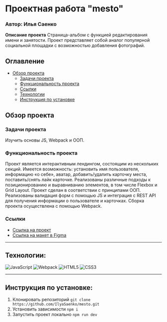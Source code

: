 # Проектная работа "mesto"

### Автор: Илья Саенко

**Описание проекта**
Страница-альбом с функцией редактирования имени и занятости.
Проект представляет собой аналог популярной социальной площадки с возможностью добавления фотографий.

## Оглавление

- [Обзор проекта](#обзор-проекта)
  - [Задачи проекта](#задачи-проекта)
  - [Функциональность проекта](#функциональность-проекта)
  - [Ссылки](#ссылки)
  - [Технологии](#технологии)
  - [Инструкция по установке](#инструкция-по-установке)

## Обзор проекта

### Задачи проекта

Изучить основы JS, Webpack и ООП.

### Функциональность проекта

Проект является интерактивным лендингом, состоящим из нескольких секций. Имеется возможность: установить имя пользователя, информацию «о себе», аватар, добавить/удалить карточку места, поставить/снять лайк карточке. Реализованы различные подходы к позиционированию и выравниванию элементов, в том числе Flexbox и Grid Layout. Проект сделан в соответствии с принципами ООП. Реализованы валидация форм с помощью JS и интеграция с REST API для получения информации о пользователе и карточках. Сборка проекта осуществлена с помощью Webpack.

### Ссылки

* [Ссылка на проект](https://ilyasaenko.github.io/mesto/)
* [Ссылка на макет в Figma](https://www.figma.com/file/2cn9N9jSkmxD84oJik7xL7/JavaScript.-Sprint-4?node-id=0%3A1)

---
## Технологии:
![JavaScript](https://img.shields.io/badge/-JavaScript-090909?style=for-the-badge&logo=JavaScript)
![Webpack](https://img.shields.io/badge/-Webpack-090909?style=for-the-badge&logo=Webpack)
![HTML5](https://img.shields.io/badge/-HTML5-090909?style=for-the-badge&logo=HTML5)
![CSS3](https://img.shields.io/badge/-CSS3-090909?style=for-the-badge&logo=CSS3)

---
## Инструкция по установке:
1. Клонировать репозиторий
`git clone https://github.com/IlyaSaenko/mesto.git`
2. Установить зависимости
`npm i`
3. Запустить проект локально
`npm run dev`